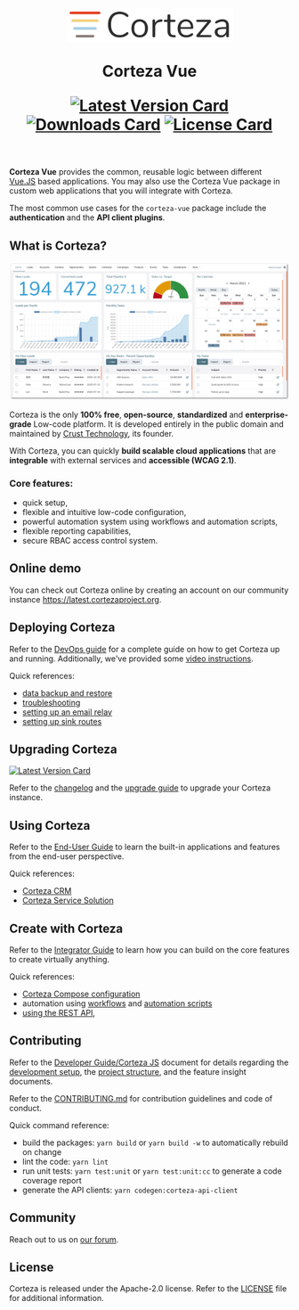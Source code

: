 <h1 align="center">
  <img width="300px" src=".github/assets/corteza_logo.svg" />
  <br />
  <p>Corteza Vue</p>

  <div align="center">

  [![Latest Version Card](https://img.shields.io/npm/v/@cortezaproject/corteza-vue)](https://img.shields.io/npm/v/@cortezaproject/corteza-vue)
  [![Downloads Card](https://img.shields.io/npm/dm/@cortezaproject/corteza-vue)](https://img.shields.io/npm/dm/@cortezaproject/corteza-vue)
  [![License Card](https://img.shields.io/github/license/cortezaproject/corteza-vue)](https://img.shields.io/github/license/cortezaproject/corteza-vue)


  </div>
</h1>

<br />

**Corteza Vue** provides the common, reusable logic between different [Vue.JS](https://vuejs.org/) based applications.
You may also use the Corteza Vue package in custom web applications that you will integrate with Corteza.

The most common use cases for the `corteza-vue` package include the **authentication** and the **API client plugins**.
<br />

## What is Corteza?

<div align="center">
  <img style="max-height: 350px;" src=".github/assets/corteza_dashboard.png" />
</div>

Corteza is the only **100% free**, **open-source**, **standardized** and **enterprise-grade** Low-code platform.
It is developed entirely in the public domain and maintained by [Crust Technology](https://www.crust.tech/), its founder.

With Corteza, you can quickly **build scalable cloud applications** that are **integrable** with external services and **accessible (WCAG 2.1)**.

### Core features:

* quick setup,
* flexible and intuitive low-code configuration,
* powerful automation system using workflows and automation scripts,
* flexible reporting capabilities,
* secure RBAC access control system.

## Online demo

You can check out Corteza online by creating an account on our community instance https://latest.cortezaproject.org.

## Deploying Corteza

Refer to the [DevOps guide](https://docs.cortezaproject.org/corteza-docs/2021.3/devops-guide/index.html) for a complete guide on how to get Corteza up and running.
Additionally, we've provided some [video instructions](https://forum.cortezaproject.org/t/videos-on-how-to-set-up-corteza/91).

Quick references:

* [data backup and restore](https://docs.cortezaproject.org/corteza-docs/2021.3/devops-guide/maintenance/backups.html)
* [troubleshooting](https://docs.cortezaproject.org/corteza-docs/2021.3/devops-guide/maintenance/troubleshooting.html)
* [setting up an email relay](https://docs.cortezaproject.org/corteza-docs/2021.3/devops-guide/extension-requirements/email-relay.html)
* [setting up sink routes](https://docs.cortezaproject.org/corteza-docs/2021.3/devops-guide/extension-requirements/sink-route.html)

## Upgrading Corteza

[![Latest Version Card](https://img.shields.io/github/v/tag/cortezaproject/corteza-vue?label=latest%20stable%20version)](https://img.shields.io/github/v/tag/cortezaproject/corteza-vue?label=latest%20stable%20version)

Refer to the [changelog](https://docs.cortezaproject.org/corteza-docs/2021.3/changelog/index.html) and the [upgrade guide](https://docs.cortezaproject.org/corteza-docs/2021.3/upgrade-guide/index.html) to upgrade your Corteza instance.

## Using Corteza

Refer to the [End-User Guide](https://docs.cortezaproject.org/corteza-docs/2021.3/end-user-guide/index.html) to learn the built-in applications and features from the end-user perspective.

Quick references:

* [Corteza CRM](https://docs.cortezaproject.org/corteza-docs/2021.3/end-user-guide/crm/index.html)
* [Corteza Service Solution](https://docs.cortezaproject.org/corteza-docs/2021.3/end-user-guide/service-solution/index.html)

## Create with Corteza

Refer to the [Integrator Guide](https://docs.cortezaproject.org/corteza-docs/2021.3/integrator-guide/index.html) to learn how you can build on the core features to create virtually anything.

Quick references:

* [Corteza Compose configuration](https://docs.cortezaproject.org/corteza-docs/2021.3/integrator-guide/compose-configuration/index.html)
* automation using [workflows](https://docs.cortezaproject.org/corteza-docs/2021.3/integrator-guide/workflows/index.html) and [automation scripts](https://docs.cortezaproject.org/corteza-docs/2021.3/integrator-guide/automation-scripts/index.html)
* [using the REST API](https://docs.cortezaproject.org/corteza-docs/2021.3/integrator-guide/accessing-corteza/index.html),

## Contributing

Refer to the [Developer Guide/Corteza JS](https://docs.cortezaproject.org/corteza-docs/2021.3/developer-guide/corteza-vue/index.html) document for details regarding the [development setup](https://docs.cortezaproject.org/corteza-docs/2021.3/developer-guide/corteza-vue/index.html#_development_setup), the [project structure](https://docs.cortezaproject.org/corteza-docs/2021.3/developer-guide/corteza-vue/structure.html), and the feature insight documents.

Refer to the [CONTRIBUTING.md](CONTRIBUTING.md) for contribution guidelines and code of conduct.

Quick command reference:

* build the packages: `yarn build` or `yarn build -w` to automatically rebuild on change
* lint the code: `yarn lint`
* run unit tests: `yarn test:unit` or `yarn test:unit:cc` to generate a code coverage report
* generate the API clients: `yarn codegen:corteza-api-client`

## Community

Reach out to us on [our forum](https://forum.cortezaproject.org/).

## License

Corteza is released under the Apache-2.0 license.
Refer to the [LICENSE](LICENSE) file for additional information.
